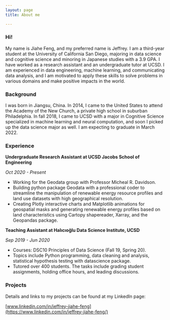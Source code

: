 ```yaml
---
layout: page
title: About me

---
```


### Hi!

My name is Jiahe Feng, and my preferred name is Jeffrey. I am a third-year student at the University of California San Diego, majoring in data science and cognitive science and minoring in Japanese studies with a 3.9 GPA. I have worked as a research assistant and an undergraduate tutor at UCSD. I am experienced in data engineering, machine learning, and communicating data analysis, and I am motivated to apply these skills to solve problems in various domains and make positive impacts in the world.

### Background

I was born in Jiangsu, China. In 2014, I came to the United States to attend the Academy of the New Church, a private high school in suburban Philadelphia. In fall 2018, I came to  UCSD with a major in Cognitive Science specialized in machine learning and neural computation, and soon I picked up the data science major as well. I am expecting to graduate in March 2022.

### Experience

**Undergraduate Research Assistant at UCSD Jacobs School of Engineering**

*Oct 2020 - Present*

- Working for the Geodata group with Professor Micheal R. Davidson.
- Building python package Geodata with a professional coder to streamline the manipulation of renewable energy resource profiles and land use datasets with high geographical resolution.
- Creating Plotly interactive charts and Matplotlib animations for geospatial masks and generating renewable energy profiles based on land characteristics using Cartopy shapereader, Xarray, and the Geopandas package.

**Teaching Assistant at Halıcıoğlu Data Science Institute, UCSD**

*Sep 2019 - Jun 2020*

- Courses: DSC10 Principles of Data Science (Fall 19, Spring 20).
- Topics include Python programming, data cleaning and analysis, statistical hypothesis testing with datascience package.
- Tutored over 400 students. The tasks include grading student assignments, holding office hours, and leading discussions.


### Projects

Details and links to my projects can be found at my LinkedIn page:

[www.linkedin.com/in/jeffrey-jiahe-feng](https://www.linkedin.com/in/jeffrey-jiahe-feng/)
